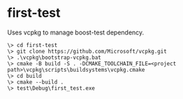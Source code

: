 # first-test

Uses vcpkg to manage boost-test dependency.

```
\> cd first-test
\> git clone https://github.com/Microsoft/vcpkg.git
\> .\vcpkg\bootstrap-vcpkg.bat
\> cmake -B build -S . -DCMAKE_TOOLCHAIN_FILE=<project path>\vcpkg\scripts\buildsystems\vcpkg.cmake
\> cd build
\> cmake --build .
\> test\Debug\first_test.exe
```
